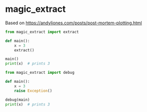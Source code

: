 # magic_extract

Based on https://andyljones.com/posts/post-mortem-plotting.html

```python
from magic_extract import extract

def main():
    x = 3
    extract()

main()
print(x)  # prints 3
```

```python
from magic_extract import debug

def main():
    x = 3
    raise Exception()

debug(main)
print(x)  # prints 3
```
